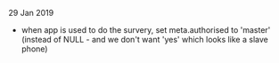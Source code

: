 29 Jan 2019
- when app is used to do the survery, set meta.authorised to 'master' (instead of NULL - and we don't want 'yes' which looks like a slave phone)
